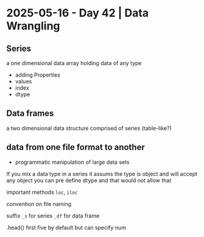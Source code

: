 # 2025-05-16 - Day 42 | Data Wrangling
## Series
a one dimensional data array holding data of any type
- adding 
Properties
- values
- index
- dtype

## Data frames
a two dimensional data structure comprised of series
(table-like?)

## data from one file format to another

- programmatic manipulation of large data sets

If you mix a data type in a series it assums the type is object and will accept any object
you can pre define dtype and that would not allow that

important methods `loc`, `iloc`

convention on file naming

suffix `_s` for series `_df` for data frame

.head() first five by default but can specify num